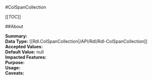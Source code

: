 #ColSpanCollection

[[_TOC_]]

##About

**Summary:**   
**Data Type:** [[Rdl.ColSpanCollection|/API/Rdl/Rdl-ColSpanCollection]]  
**Accepted Values:**   
**Default Value:** null  
**Impacted Features:**   
**Purpose:**   
**Usage:**   
**Caveats:**   

